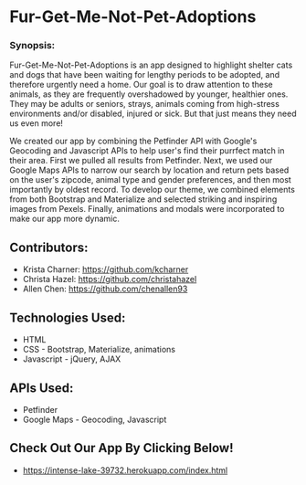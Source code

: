 # Fur-Get-Me-Not-Pet-Adoptions

### Synopsis:

Fur-Get-Me-Not-Pet-Adoptions is an app designed to highlight shelter cats and dogs that have been waiting for lengthy periods to be adopted, and therefore urgently need a home. Our goal is to draw attention to these animals, as they are frequently overshadowed by younger, healthier ones. They may be adults or seniors, strays, animals coming from high-stress environments and/or disabled, injured or sick. But that just means they need us even more! 

We created our app by combining the Petfinder API with Google's Geocoding and Javascript APIs to help user's find their purrfect match in their area. First we pulled all results from Petfinder. Next, we used our Google Maps APIs to narrow our search by location and return pets based on the user's zipcode, animal type and gender preferences, and then most importantly by oldest record. To develop our theme, we combined elements from both Bootstrap and Materialize and selected striking and inspiring images from Pexels. Finally, animations and modals were incorporated to make our app more dynamic.

## Contributors:

* Krista Charner: https://github.com/kcharner
* Christa Hazel: https://github.com/christahazel
* Allen Chen: https://github.com/chenallen93


## Technologies Used:

* HTML
* CSS - Bootstrap, Materialize, animations
* Javascript - jQuery, AJAX

## APIs Used:

* Petfinder 
* Google Maps - Geocoding, Javascript

## Check Out Our App By Clicking Below!

* https://intense-lake-39732.herokuapp.com/index.html
